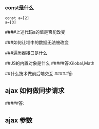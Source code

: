 ###  const是什么
```
const a=[2]
a=[3]
```
####上述代码a的值是否能改变

###如何让堆中的数据无法被改变

###遍历器接口是什么

##JS的内置对象是什么
#####答:Global,Math

##什么技术做前后端交互
#####答:

## ajax 如何做同步请求
#####答:

## ajax 参数
